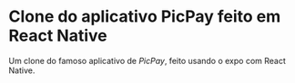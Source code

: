 # Clone do aplicativo PicPay feito em React Native
Um clone do famoso aplicativo de _PicPay_, feito usando o expo com React Native.
